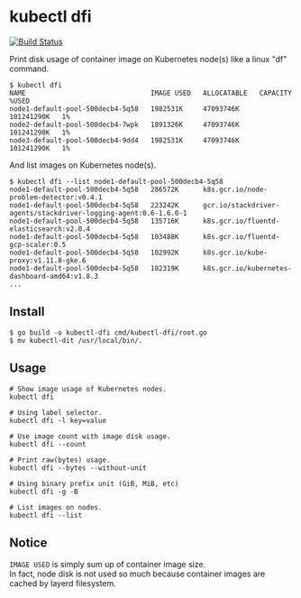 # kubectl dfi

[![Build Status](https://travis-ci.org/makocchi-git/kubectl-dfi.svg?branch=master)](https://travis-ci.org/makocchi-git/kubectl-dfi)

Print disk usage of container image on Kubernetes node(s) like a linux "df" command.  

```shell
$ kubectl dfi
NAME                               IMAGE USED   ALLOCATABLE   CAPACITY     %USED
node1-default-pool-500decb4-5q58   1982531K     47093746K     101241290K   1%
node2-default-pool-500decb4-7wpk   1891326K     47093746K     101241290K   1%
node3-default-pool-500decb4-9dd4   1982531K     47093746K     101241290K   1%
```

And list images on Kubernetes node(s).

```shell
$ kubectl dfi --list node1-default-pool-500decb4-5q58
node1-default-pool-500decb4-5q58   286572K      k8s.gcr.io/node-problem-detector:v0.4.1
node1-default-pool-500decb4-5q58   223242K      gcr.io/stackdriver-agents/stackdriver-logging-agent:0.6-1.6.0-1
node1-default-pool-500decb4-5q58   135716K      k8s.gcr.io/fluentd-elasticsearch:v2.0.4
node1-default-pool-500decb4-5q58   103488K      k8s.gcr.io/fluentd-gcp-scaler:0.5
node1-default-pool-500decb4-5q58   102992K      k8s.gcr.io/kube-proxy:v1.11.8-gke.6
node1-default-pool-500decb4-5q58   102319K      k8s.gcr.io/kubernetes-dashboard-amd64:v1.8.3
...
```

## Install

```shell
$ go build -o kubectl-dfi cmd/kubectl-dfi/root.go
$ mv kubectl-dit /usr/local/bin/.
```

## Usage

```shell
# Show image usage of Kubernetes nodes.
kubectl dfi

# Using label selector.
kubectl dfi -l key=value

# Use image count with image disk usage.
kubectl dfi --count

# Print raw(bytes) usage.
kubectl dfi --bytes --without-unit

# Using binary prefix unit (GiB, MiB, etc)
kubectl dfi -g -B

# List images on nodes.
kubectl dfi --list
```

## Notice

`IMAGE USED` is simply sum up of container image size.  
In fact, node disk is not used so much because container images are cached by layerd filesystem.
